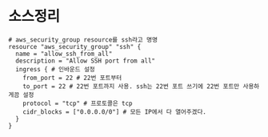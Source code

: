 # 소스정리
    # aws_security_group resource를 ssh라고 명명
    resource "aws_security_group" "ssh" {
      name = "allow_ssh_from_all"
      description = "Allow SSH port from all"
      ingress { # 인바운드 설정
        from_port = 22 # 22번 포트부터
        to_port = 22 # 22번 포트까지 사용. ssh는 22번 포트 쓰기에 22번 포트만 사용하게끔 설정
        protocol = "tcp" # 프로토콜은 tcp
        cidr_blocks = ["0.0.0.0/0"] # 모든 IP에서 다 열어주겠다.
      }
    }




